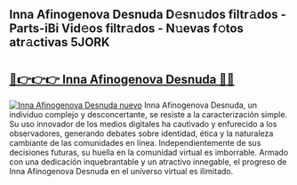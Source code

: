 ## Inna Afinogenova Desnuda D𝚎sn𝚞dos filtr𝚊dos - Parts-iBi Vid𝚎os filtr𝚊dos - N𝚞evas f𝚘tos atr𝚊ctivas 5JORK

# <h2><a href="http://mb9b45.tromn.icu/?c=Inna+Afinogenova+Desnuda">🔗👉👉👉 Inna Afinogenova Desnuda 🔗🔗</a></h2>

[![Inna Afinogenova Desnuda nuevo](https://i.imgur.com/pEAQMta.gif)](http://mb9b45.tromn.icu/?c=Inna+Afinogenova+Desnuda)
Inna Afinogenova Desnuda, un individuo complejo y desconcertante, se resiste a la caracterización simple. Su uso innovador de los medios digitales ha cautivado y enfurecido a los observadores, generando debates sobre identidad, ética y la naturaleza cambiante de las comunidades en línea. Independientemente de sus decisiones futuras, su huella en la comunidad virtual es imborrable. Armado con una dedicación inquebrantable y un atractivo innegable, el progreso de Inna Afinogenova Desnuda en el universo virtual es ilimitado.

